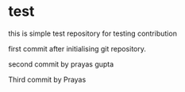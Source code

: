 test
====

this is simple test repository for testing contribution

first commit after initialising git repository.

second commit by prayas gupta
 
Third commit by Prayas 
